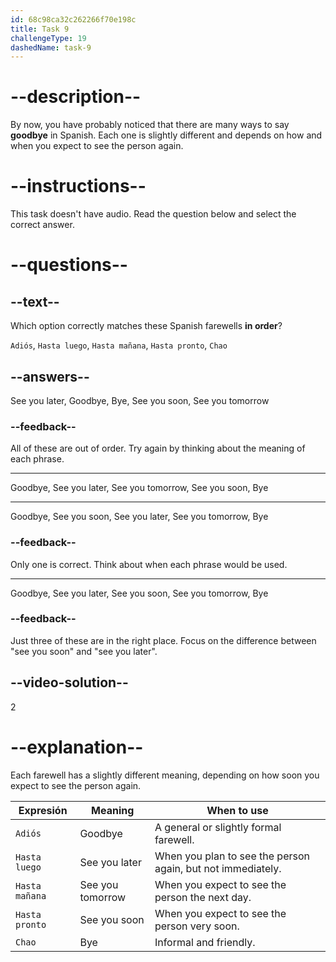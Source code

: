 ```yaml
---
id: 68c98ca32c262266f70e198c
title: Task 9
challengeType: 19
dashedName: task-9
---
```


<!-- (No Audio) -->

# --description--

By now, you have probably noticed that there are many ways to say **goodbye** in Spanish. Each one is slightly different and depends on how and when you expect to see the person again.

# --instructions--

This task doesn't have audio. Read the question below and select the correct answer.

# --questions--

## --text--

Which option correctly matches these Spanish farewells **in order**?

`Adiós`, `Hasta luego`, `Hasta mañana`, `Hasta pronto`, `Chao`

## --answers--

See you later, Goodbye, Bye, See you soon, See you tomorrow

### --feedback--

All of these are out of order. Try again by thinking about the meaning of each phrase.

---

Goodbye, See you later, See you tomorrow, See you soon, Bye

---

Goodbye, See you soon, See you later, See you tomorrow, Bye

### --feedback--

Only one is correct. Think about when each phrase would be used.

---

Goodbye, See you later, See you soon, See you tomorrow, Bye

### --feedback--

Just three of these are in the right place. Focus on the difference between "see you soon" and "see you later".

## --video-solution--

2

# --explanation--

Each farewell has a slightly different meaning, depending on how soon you expect to see the person again.

| Expresión      | Meaning          | When to use                                                 |
| -------------- | ---------------- | ----------------------------------------------------------- |
| `Adiós`        | Goodbye          | A general or slightly formal farewell.                      |
| `Hasta luego`  | See you later    | When you plan to see the person again, but not immediately. |
| `Hasta mañana` | See you tomorrow | When you expect to see the person the next day.             |
| `Hasta pronto` | See you soon     | When you expect to see the person very soon.                |
| `Chao`         | Bye              | Informal and friendly.                                      |
